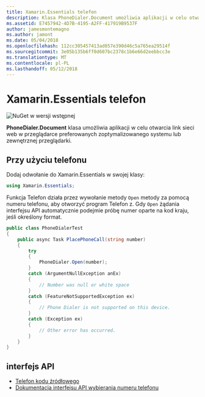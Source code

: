 ```yaml
---
title: Xamarin.Essentials telefon
description: Klasa PhoneDialer.Document umożliwia aplikacji w celu otwarcia link sieci web w przeglądarce preferowanych zoptymalizowanego systemu lub zewnętrznej przeglądarki.
ms.assetid: E7457942-4D7B-4195-A2FF-417919B9537F
author: jamesmontemagno
ms.author: jamont
ms.date: 05/04/2018
ms.openlocfilehash: 112cc305457413ad057e390d46c5a765ea29514f
ms.sourcegitcommit: 3e05b135b6ff0d607bc2378c1b6e66d2eebbcc3e
ms.translationtype: MT
ms.contentlocale: pl-PL
ms.lasthandoff: 05/12/2018
---
```

# <a name="xamarinessentials-phone-dialer"></a>Xamarin.Essentials telefon

![NuGet w wersji wstępnej](~/media/shared/pre-release.png)

**PhoneDialer.Document** klasa umożliwia aplikacji w celu otwarcia link sieci web w przeglądarce preferowanych zoptymalizowanego systemu lub zewnętrznej przeglądarki.

## <a name="using-phone-dialer"></a>Przy użyciu telefonu

Dodaj odwołanie do Xamarin.Essentials w swojej klasy:

```csharp
using Xamarin.Essentials;
```

Funkcja Telefon działa przez wywołanie metody `Open` metody za pomocą numeru telefonu, aby otworzyć program Telefon z. Gdy `Open` żądania interfejsu API automatycznie podejmie próbę numer oparte na kod kraju, jeśli określony format.

```csharp
public class PhoneDialerTest
{
    public async Task PlacePhoneCall(string number)
    {
        try
        {
            PhoneDialer.Open(number);
        }
        catch (ArgumentNullException anEx)
        {
            // Number was null or white space
        }
        catch (FeatureNotSupportedException ex)
        {
            // Phone Dialer is not supported on this device.
        }
        catch (Exception ex)
        {
            // Other error has occurred.
        }
    }
}
```

## <a name="api"></a>interfejs API

- [Telefon kodu źródłowego](https://github.com/xamarin/Essentials/tree/master/Xamarin.Essentials/PhoneDialer)
- [Dokumentacja interfejsu API wybierania numeru telefonu](xref:Xamarin.Essentials.PhoneDialer)
